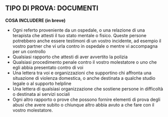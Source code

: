 <h2>TIPO DI PROVA: DOCUMENTI</h2>
<p><strong>COSA INCLUDERE (in breve)</strong></p>
    <ul>
        <li>Ogni referto proveniente da un ospedale, o una relazione di una terapista che attesti il tuo stato mentale o fisico. Queste persone potrebbero anche essere testimoni di un vostro incidente, ad esempio il vostro partner che vi urla contro in ospedale o mentre vi accompagna per un controllo</li>
        <li>Qualsiasi rapporto che attesti di aver avvertito la polizia</li>
        <li>Qualsiasi procedimento penale contro il vostro molestatore o uno che egli abbia presentato contro di voi</li>
        <li>Una lettera tra voi e organizzazioni che supportino chi affronta una situazione di violenza domestica, o anche destinata a qualche studio legale o al supporto helpline</li>
        <li>Una lettera di qualsiasi organizzazione che sostiene persone in difficoltà o destinata ai servizi sociali</li>
        <li>Ogni altro rapporto o prove che possono fornire elementi di prova degli abusi che avere subito o chiunque altro abbia avuto a che fare con il vostro molestatore.</li>
    </ul>